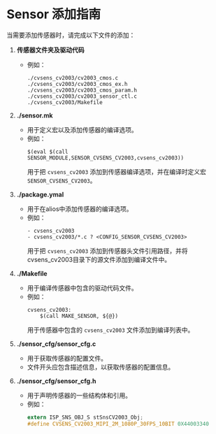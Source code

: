 # Sensor 添加指南

当需要添加传感器时，请完成以下文件的添加：

1. **传感器文件夹及驱动代码**
   - 例如：
     ```
     ./cvsens_cv2003/cv2003_cmos.c
     ./cvsens_cv2003/cv2003_cmos_ex.h
     ./cvsens_cv2003/cv2003_cmos_param.h
     ./cvsens_cv2003/cv2003_sensor_ctl.c
     ./cvsens_cv2003/Makefile
     ```

2. **./sensor.mk**
   - 用于定义宏以及添加传感器的编译选项。
   - 例如：
     ```
     $(eval $(call SENSOR_MODULE,SENSOR_CVSENS_CV2003,cvsens_cv2003))
     ```
     用于把 `cvsens_cv2003` 添加到传感器编译选项，并在编译时定义宏 `SENSOR_CVSENS_CV2003`。

3. **./package.ymal**
   - 用于在alios中添加传感器的编译选项。
   - 例如：
     ```
     - cvsens_cv2003
	 - cvsens_cv2003/*.c ? <CONFIG_SENSOR_CVSENS_CV2003>
     ```
     用于把 `cvsens_cv2003` 添加到传感器头文件引用路径，并将cvsens_cv2003目录下的源文件添加到编译文件中。

4. **./Makefile**
   - 用于编译传感器中包含的驱动代码文件。
   - 例如：
     ```
     cvsens_cv2003:
         $(call MAKE_SENSOR, ${@})
     ```
     用于传感器中包含的 `cvsens_cv2003` 文件添加到编译列表中。

5. **./sensor_cfg/sensor_cfg.c**
   - 用于获取传感器的配置文件。
   - 文件开头应包含描述信息，以获取传感器的配置信息。

6. **./sensor_cfg/sensor_cfg.h**
   - 用于声明传感器的一些结构体和引用。
   - 例如：
     ```c
     extern ISP_SNS_OBJ_S stSnsCV2003_Obj;
     #define CVSENS_CV2003_MIPI_2M_1080P_30FPS_10BIT 0X44003340
     ```
